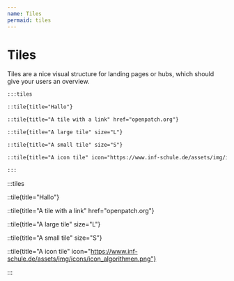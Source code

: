```yaml
---
name: Tiles
permaid: tiles
---
```


# Tiles

Tiles are a nice visual structure for landing pages or hubs, which should give
your users an overview.

```md
:::tiles

::tile{title="Hallo"}

::tile{title="A tile with a link" href="openpatch.org"}

::tile{title="A large tile" size="L"}

::tile{title="A small tile" size="S"}

::tile{title="A icon tile" icon="https://www.inf-schule.de/assets/img/icons/icon_algorithmen.png"}

:::
```

:::tiles

::tile{title="Hallo"}

::tile{title="A tile with a link" href="openpatch.org"}

::tile{title="A large tile" size="L"}

::tile{title="A small tile" size="S"}

::tile{title="A icon tile" icon="https://www.inf-schule.de/assets/img/icons/icon_algorithmen.png"}

:::
